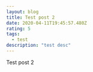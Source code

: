 ```yaml
---
layout: blog
title: Test post 2
date: 2020-04-11T19:45:57.480Z
rating: 5
tags:
  - test
description: "test desc"
---
```

Test post 2